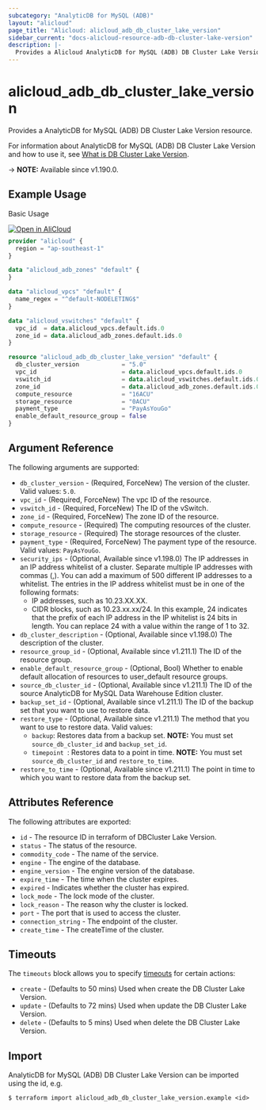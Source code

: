 ```yaml
---
subcategory: "AnalyticDB for MySQL (ADB)"
layout: "alicloud"
page_title: "Alicloud: alicloud_adb_db_cluster_lake_version"
sidebar_current: "docs-alicloud-resource-adb-db-cluster-lake-version"
description: |-
  Provides a Alicloud AnalyticDB for MySQL (ADB) DB Cluster Lake Version resource.
---
```


# alicloud_adb_db_cluster_lake_version

Provides a AnalyticDB for MySQL (ADB) DB Cluster Lake Version resource.

For information about AnalyticDB for MySQL (ADB) DB Cluster Lake Version and how to use it, see [What is DB Cluster Lake Version](https://www.alibabacloud.com/help/en/analyticdb-for-mysql/developer-reference/api-adb-2021-12-01-createdbcluster).

-> **NOTE:** Available since v1.190.0.

## Example Usage

Basic Usage

<div style="display: block;margin-bottom: 40px;"><div class="oics-button" style="float: right;position: absolute;margin-bottom: 10px;">
  <a href="https://api.aliyun.com/terraform?resource=alicloud_adb_db_cluster_lake_version&exampleId=44a0d0ac-5708-e0a7-dcbd-889815af140cbc29256a&activeTab=example&spm=docs.r.adb_db_cluster_lake_version.0.44a0d0ac57&intl_lang=EN_US" target="_blank">
    <img alt="Open in AliCloud" src="https://img.alicdn.com/imgextra/i1/O1CN01hjjqXv1uYUlY56FyX_!!6000000006049-55-tps-254-36.svg" style="max-height: 44px; max-width: 100%;">
  </a>
</div></div>

```terraform
provider "alicloud" {
  region = "ap-southeast-1"
}

data "alicloud_adb_zones" "default" {
}

data "alicloud_vpcs" "default" {
  name_regex = "^default-NODELETING$"
}

data "alicloud_vswitches" "default" {
  vpc_id  = data.alicloud_vpcs.default.ids.0
  zone_id = data.alicloud_adb_zones.default.ids.0
}

resource "alicloud_adb_db_cluster_lake_version" "default" {
  db_cluster_version            = "5.0"
  vpc_id                        = data.alicloud_vpcs.default.ids.0
  vswitch_id                    = data.alicloud_vswitches.default.ids.0
  zone_id                       = data.alicloud_adb_zones.default.ids.0
  compute_resource              = "16ACU"
  storage_resource              = "0ACU"
  payment_type                  = "PayAsYouGo"
  enable_default_resource_group = false
}
```

## Argument Reference

The following arguments are supported:

* `db_cluster_version` - (Required, ForceNew) The version of the cluster. Valid values: `5.0`.
* `vpc_id` - (Required, ForceNew) The vpc ID of the resource.
* `vswitch_id` - (Required, ForceNew) The ID of the vSwitch.
* `zone_id` - (Required, ForceNew) The zone ID of the resource.
* `compute_resource` - (Required) The computing resources of the cluster.
* `storage_resource` - (Required) The storage resources of the cluster.
* `payment_type` - (Required, ForceNew) The payment type of the resource. Valid values: `PayAsYouGo`.
* `security_ips` - (Optional, Available since v1.198.0) The IP addresses in an IP address whitelist of a cluster. Separate multiple IP addresses with commas (,). You can add a maximum of 500 different IP addresses to a whitelist. The entries in the IP address whitelist must be in one of the following formats:
  - IP addresses, such as 10.23.XX.XX.
  - CIDR blocks, such as 10.23.xx.xx/24. In this example, 24 indicates that the prefix of each IP address in the IP whitelist is 24 bits in length. You can replace 24 with a value within the range of 1 to 32.
* `db_cluster_description` - (Optional, Available since v1.198.0) The description of the cluster.
* `resource_group_id` - (Optional, Available since v1.211.1) The ID of the resource group.
* `enable_default_resource_group` - (Optional, Bool) Whether to enable default allocation of resources to user_default resource groups.
* `source_db_cluster_id` - (Optional, Available since v1.211.1) The ID of the source AnalyticDB for MySQL Data Warehouse Edition cluster.
* `backup_set_id` - (Optional, Available since v1.211.1) The ID of the backup set that you want to use to restore data.
* `restore_type` - (Optional, Available since v1.211.1) The method that you want to use to restore data. Valid values:
  - `backup`: Restores data from a backup set. **NOTE:** You must set `source_db_cluster_id` and `backup_set_id`.
  - `timepoint `: Restores data to a point in time. **NOTE:** You must set `source_db_cluster_id` and `restore_to_time`.
* `restore_to_time` - (Optional, Available since v1.211.1) The point in time to which you want to restore data from the backup set.

## Attributes Reference

The following attributes are exported:

* `id` - The resource ID in terraform of DBCluster Lake Version.
* `status` - The status of the resource.
* `commodity_code` - The name of the service.
* `engine` - The engine of the database.
* `engine_version` - The engine version of the database.
* `expire_time` - The time when the cluster expires.
* `expired` - Indicates whether the cluster has expired.
* `lock_mode` - The lock mode of the cluster.
* `lock_reason` - The reason why the cluster is locked.
* `port` - The port that is used to access the cluster.
* `connection_string` - The endpoint of the cluster.
* `create_time` - The createTime of the cluster.

## Timeouts

The `timeouts` block allows you to specify [timeouts](https://www.terraform.io/docs/configuration-0-11/resources.html#timeouts) for certain actions:

* `create` - (Defaults to 50 mins) Used when create the DB Cluster Lake Version.
* `update` - (Defaults to 72 mins) Used when update the DB Cluster Lake Version.
* `delete` - (Defaults to 5 mins) Used when delete the DB Cluster Lake Version.

## Import

AnalyticDB for MySQL (ADB) DB Cluster Lake Version can be imported using the id, e.g.

```shell
$ terraform import alicloud_adb_db_cluster_lake_version.example <id>
```
